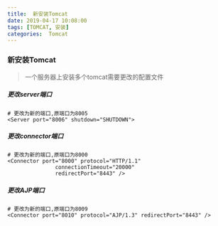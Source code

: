 ```yaml
---
title:  新安装Tomcat
date: 2019-04-17 10:08:00
tags: [TOMCAT, 安装]
categories:  Tomcat
---
```


### 新安装Tomcat

> 一个服务器上安装多个tomcat需要更改的配置文件

##### 更改server端口

```
# 更改为新的端口,原端口为8005
<Server port="8006" shutdown="SHUTDOWN">
```

##### 更改connector端口

```
# 更改为新的端口,原端口为8000
<Connector port="8000" protocol="HTTP/1.1"
               connectionTimeout="20000"
               redirectPort="8443" />
```

##### 更改AJP端口

```
# 更改为新的端口,原端口为8009
<Connector port="8010" protocol="AJP/1.3" redirectPort="8443" />
```
